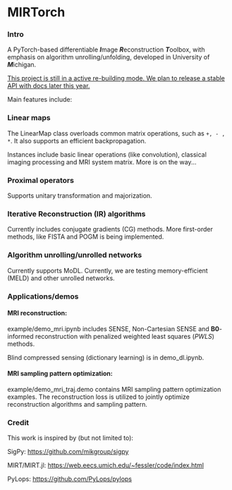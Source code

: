 # MIRTorch

### Intro

A PyTorch-based differentiable ***I***mage ***R***econstruction ***T***oolbox, with emphasis on algorithm unrolling/unfolding, developed in University of ***M***ichigan.

<u>This project is still in a active re-building mode. We plan to release a stable API with docs later this year.</u>

Main features include: 

### Linear maps

The LinearMap class overloads common matrix operations, such as `+, - , *`. It also supports an efficient backpropagation.

Instances include basic linear operations (like convolution), classical imaging processing and MRI system matrix. More is on the way...

### Proximal operators

Supports unitary transformation and majorization.

### Iterative Reconstruction (IR) algorithms

Currently includes conjugate gradients (CG) methods. More first-order methods, like FISTA and POGM is being implemented.

### Algorithm unrolling/unrolled networks

Currently supports MoDL. Currently, we are testing memory-efficient (MELD) and other unrolled networks.

### Applications/demos

#### MRI reconstruction: 

example/demo_mri.ipynb includes SENSE, Non-Cartesian SENSE and **B0**-informed reconstruction with penalized weighted least squares (*PWLS*) methods.

Blind compressed sensing (dictionary learning) is in demo_dl.ipynb.

#### MRI sampling pattern optimization:

example/demo_mri_traj.demo contains MRI sampling pattern optimization examples. The reconstruction loss is utilized to jointly optimize reconstruction algorithms and sampling pattern.

### Credit

This work is inspired by (but not limited to):

SigPy: https://github.com/mikgroup/sigpy

MIRT/MIRT.jl: https://web.eecs.umich.edu/~fessler/code/index.html

PyLops: https://github.com/PyLops/pylops